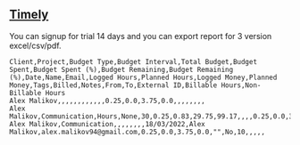 ## [Timely](https://memory.ai/timely)

You can signup for trial 14 days and you can export report for 3 version excel/csv/pdf.

```csv
Client,Project,Budget Type,Budget Interval,Total Budget,Budget Spent,Budget Spent (%),Budget Remaining,Budget Remaining (%),Date,Name,Email,Logged Hours,Planned Hours,Logged Money,Planned Money,Tags,Billed,Notes,From,To,External ID,Billable Hours,Non-Billable Hours
Alex Malikov,,,,,,,,,,,,0.25,0.0,3.75,0.0,,,,,,,,
Alex Malikov,Communication,Hours,None,30,0.25,0.83,29.75,99.17,,,,0.25,0.0,3.75,0.0,,,,,,,,
Alex Malikov,Communication,,,,,,,,18/03/2022,Alex Malikov,alex.malikov94@gmail.com,0.25,0.0,3.75,0.0,"",No,10,,,,,

```